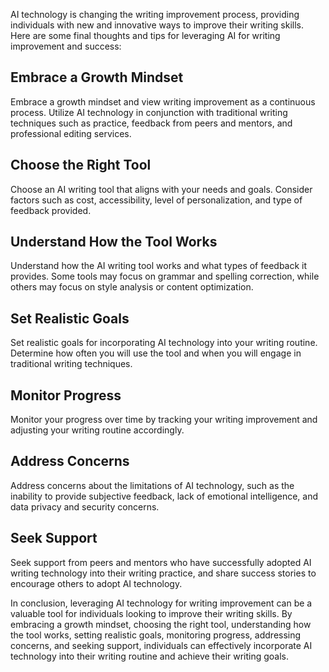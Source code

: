 
AI technology is changing the writing improvement process, providing individuals with new and innovative ways to improve their writing skills. Here are some final thoughts and tips for leveraging AI for writing improvement and success:

Embrace a Growth Mindset
------------------------

Embrace a growth mindset and view writing improvement as a continuous process. Utilize AI technology in conjunction with traditional writing techniques such as practice, feedback from peers and mentors, and professional editing services.

Choose the Right Tool
---------------------

Choose an AI writing tool that aligns with your needs and goals. Consider factors such as cost, accessibility, level of personalization, and type of feedback provided.

Understand How the Tool Works
-----------------------------

Understand how the AI writing tool works and what types of feedback it provides. Some tools may focus on grammar and spelling correction, while others may focus on style analysis or content optimization.

Set Realistic Goals
-------------------

Set realistic goals for incorporating AI technology into your writing routine. Determine how often you will use the tool and when you will engage in traditional writing techniques.

Monitor Progress
----------------

Monitor your progress over time by tracking your writing improvement and adjusting your writing routine accordingly.

Address Concerns
----------------

Address concerns about the limitations of AI technology, such as the inability to provide subjective feedback, lack of emotional intelligence, and data privacy and security concerns.

Seek Support
------------

Seek support from peers and mentors who have successfully adopted AI writing technology into their writing practice, and share success stories to encourage others to adopt AI technology.

In conclusion, leveraging AI technology for writing improvement can be a valuable tool for individuals looking to improve their writing skills. By embracing a growth mindset, choosing the right tool, understanding how the tool works, setting realistic goals, monitoring progress, addressing concerns, and seeking support, individuals can effectively incorporate AI technology into their writing routine and achieve their writing goals.


